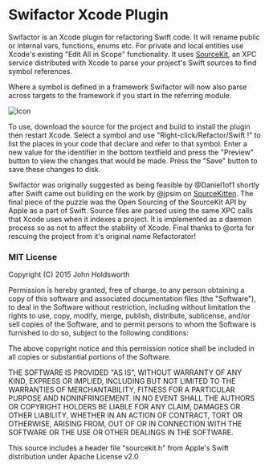 # Swifactor Xcode Plugin

Swifactor is an Xcode plugin for refactoring Swift code. It will rename 
public or internal vars, functions, enums etc. For private and local entities
use Xcode's existing "Edit All in Scope" functionality. It uses 
[SourceKit](http://www.jpsim.com/uncovering-sourcekit/), an XPC service
distributed with Xcode to parse your project's Swift sources to find symbol
references.

Where a symbol is defined in a framework Swifactor will now also parse
across targets to the framework if you start in the referring module.

![Icon](http://injectionforxcode.johnholdsworth.com/refactor.png)

To use, download the source for the project and build to install the plugin
then restart Xcode. Select a symbol and use "Right-click/Refactor/Swift !"
to list the places in your code that declare and refer to that symbol.
Enter a new value for the identifier in the bottom textfield and press
the "Preview" button to view the changes that would be made.
Press the "Save" button to save these changes to disk.

Swifactor was originally suggested as being feasible by @Daniel1of1 shortly after
Swift came out building on the work by @jpsim on [SourceKitten](https://github.com/jpsim/SourceKitten).
The final piece of the puzzle was the Open Sourcing of the SourceKit API by Apple as a part of Swift.
Source files are parsed using the same XPC calls that Xcode uses when it indexes
a project. It is implemented as a daemon process so as not to affect the stability of Xcode.
Final thanks to @orta for rescuing the project from it's original name Refactorator!

### MIT License

Copyright (C) 2015 John Holdsworth

Permission is hereby granted, free of charge, to any person obtaining a copy of this software and associated 
documentation files (the "Software"), to deal in the Software without restriction, including without limitation 
the rights to use, copy, modify, merge, publish, distribute, sublicense, and/or sell copies of the Software, 
and to permit persons to whom the Software is furnished to do so, subject to the following conditions:

The above copyright notice and this permission notice shall be included in all copies or substantial 
portions of the Software.

THE SOFTWARE IS PROVIDED "AS IS", WITHOUT WARRANTY OF ANY KIND, EXPRESS OR IMPLIED, INCLUDING BUT NOT 
LIMITED TO THE WARRANTIES OF MERCHANTABILITY, FITNESS FOR A PARTICULAR PURPOSE AND NONINFRINGEMENT. 
IN NO EVENT SHALL THE AUTHORS OR COPYRIGHT HOLDERS BE LIABLE FOR ANY CLAIM, DAMAGES OR OTHER LIABILITY, 
WHETHER IN AN ACTION OF CONTRACT, TORT OR OTHERWISE, ARISING FROM, OUT OF OR IN CONNECTION WITH THE 
SOFTWARE OR THE USE OR OTHER DEALINGS IN THE SOFTWARE.

This source includes a header file "sourcekit.h" from Apple's Swift distribution under Apache License v2.0